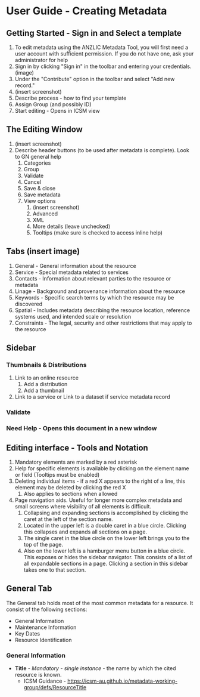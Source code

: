 # User Guide - Creating Metadata
## Getting Started - Sign in and Select a template
1. To edit metadata using the ANZLIC Metadata Tool, you will first need a user account with sufficient permission. If you do not have one, ask your administrator for help
1. Sign in by clicking "Sign in" in the toolbar and entering your credentials. (image)
1. Under the "Contribute" option in the toolbar and select "Add new record."
1. (insert screenshot)
1. Describe process - how to find your template
1. Assign Group (and possibly ID)
1. Start editing - Opens in ICSM view
## The Editing Window
1. (insert screenshot)
1. Describe header buttons (to be used after metadata is complete). Look to GN general help
    1. Categories
    1. Group
    1. Validate
    1. Cancel
    1. Save & close
    1. Save metadata
    1. View options 
        1. (insert screenshot)
        1. Advanced
        1. XML
        1. More details (leave unchecked)
        1. Tooltips (make sure is checked to access inline help)
## Tabs (insert image)
1. General - General information about the resource
1. Service - Special metadata related to services
1. Contacts - Information about relevant parties to the resource or metadata
1. Linage - Background and provenance information about the resource
1. Keywords - Specific search terms by which the resource may be discovered
1. Spatial - Includes metadata describing the resource location, reference systems used, and intended scale or resolution
1. Constraints - The legal, security and other restrictions that may apply to the resource

## Sidebar

### Thumbnails & Distributions

1. Link to an online resource
    1. Add a distribution
    1. Add a thumbnail
1. Link to a service or Link to a dataset if service metadata record

### Validate

### Need Help - Opens this document in a new window

## Editing interface - Tools and Notation
1. Mandatory elements are marked by a red asterisk
1. Help for specific elements is available by clicking on the element name or field (Tooltips must be enabled)
1. Deleting individual items - if a red X appears to the right of a line, this element may be deleted by clicking the red X
    1. Also applies to sections when allowed
1. Page navigation aids. Useful for longer more complex metadata and small screens where visibility of all elements is difficult.
    1. Collapsing and expanding sections is accomplished by clicking the caret at the left of the section name. 
    1. Located in the upper left is a double caret in a blue circle. Clicking this collapses and expands all sections on a page.
    1. The single caret in the blue circle on the lower left brings you to the top of the page.
    1. Also on the lower left is a hamburger menu button in a blue circle. This exposes or hides the sidebar navigator. This consists of a list of all expandable sections in a page. Clicking a section in this sidebar takes one to that section.

## General Tab
The General tab holds most of the most common metadata for a resource. It consist of the following sections:
* General Information
* Maintenance Information 
* Key Dates
* Resource Identification

### General Information
* **Title** - _Mandatory - single instance_ - the name by which the cited resource is known.
    * ICSM Guidance - https://icsm-au.github.io/metadata-working-group/defs/ResourceTitle



    
